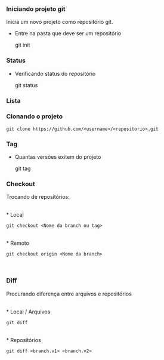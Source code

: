 
### Iniciando projeto git
Inicia um novo projeto como repositório git.
* Entre na pasta que deve ser um repositório


    git init


### Status

* Verificando status do repositório

    
    git status


### Lista



### Clonando o projeto

    git clone https://github.com/<username>/<repositorio>.git

### Tag
* Quantas versões exitem do projeto
    
    
    git tag
    
    
### Checkout
Trocando de repositórios:

<br>
* Local
    
    git checkout <Nome da branch ou tag>

<br>
* Remoto
    
    git checkout origin <Nome da branch>

<br>

### Diff

Procurando diferença entre arquivos e repositórios

<br>
* Local / Arquivos


    git diff

<br>
* Repositórios


    git diff <branch.v1> <branch.v2>
